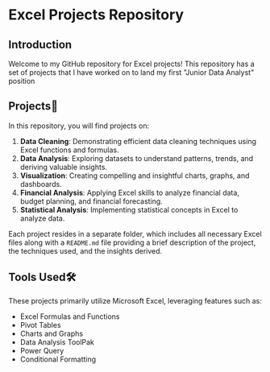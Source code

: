 # Excel Projects Repository

## Introduction 

Welcome to my GitHub repository for Excel projects! This repository has a set of projects that I have worked on to land my first "Junior Data Analyst" position

## Projects📁

In this repository, you will find projects on:

1. **Data Cleaning**: Demonstrating efficient data cleaning techniques using Excel functions and formulas.
2. **Data Analysis**: Exploring datasets to understand patterns, trends, and deriving valuable insights.
3. **Visualization**: Creating compelling and insightful charts, graphs, and dashboards.
4. **Financial Analysis**: Applying Excel skills to analyze financial data, budget planning, and financial forecasting.
5. **Statistical Analysis**: Implementing statistical concepts in Excel to analyze data.

Each project resides in a separate folder, which includes all necessary Excel files along with a `README.md` file providing a brief description of the project, the techniques used, and the insights derived.

## Tools Used🛠

These projects primarily utilize Microsoft Excel, leveraging features such as:

- Excel Formulas and Functions
- Pivot Tables
- Charts and Graphs
- Data Analysis ToolPak
- Power Query
- Conditional Formatting

